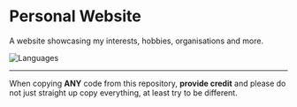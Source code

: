 # Personal Website
A website showcasing my interests, hobbies, organisations and more.

![Languages](https://skillicons.dev/icons?i=html,css,tailwind,js)

---

When copying **ANY** code from this repository, **provide credit** and please do not just straight up copy everything, at least try to be different.
